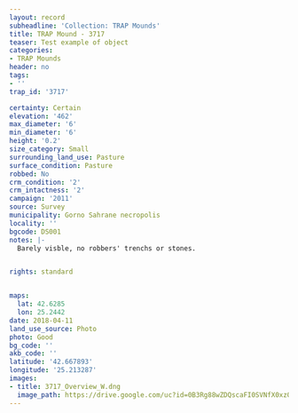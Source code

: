 ```yaml
---
layout: record
subheadline: 'Collection: TRAP Mounds'
title: TRAP Mound - 3717
teaser: Test example of object
categories:
- TRAP Mounds
header: no
tags:
- ''
trap_id: '3717'

certainty: Certain
elevation: '462'
max_diameter: '6'
min_diameter: '6'
height: '0.2'
size_category: Small
surrounding_land_use: Pasture
surface_condition: Pasture
robbed: No
crm_condition: '2'
crm_intactness: '2'
campaign: '2011'
source: Survey
municipality: Gorno Sahrane necropolis
locality: ''
bgcode: DS001
notes: |-
  Barely visble, no robbers' trenchs or stones.


rights: standard


maps:
  lat: 42.6285
  lon: 25.2442
date: 2018-04-11
land_use_source: Photo
photo: Good
bg_code: ''
akb_code: ''
latitude: '42.667893'
longitude: '25.213287'
images:
- title: 3717_Overview_W.dng
  image_path: https://drive.google.com/uc?id=0B3Rg88wZDQscaFI0SVNfX0xzQk0
---
```

